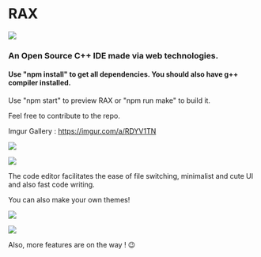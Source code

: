 # RAX

<img src="https://i.imgur.com/PA5NXnk.png"></img>

### An Open Source C++ IDE made via web technologies.

#### Use "npm install" to get all dependencies. You should also have g++ compiler installed.

Use "npm start" to preview RAX or "npm run make" to build it. 

Feel free to contribute to the repo.

Imgur Gallery : https://imgur.com/a/RDYV1TN

<img src="https://imgur.com/vkYcECd"></img> 

<img src="https://imgur.com/cb05eyY"></img>

The code editor facilitates the ease of file switching, minimalist and cute UI and also fast code writing.

You can also make your own themes!

<img src="https://imgur.com/T0sbmUC"></img>

<img src="https://imgur.com/rxcz5iI"></img>

Also, more features are on the way ! 😉
